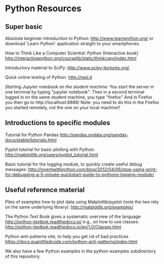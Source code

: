 # Python Resources

## Super basic
Absolute beginner introduction to Python:
http://www.learnpython.org/
or
download 'Learn Python' application straight to your smartphones. 

How to Think Like a Computer Scientist: Python (Interactive book)
http://interactivepython.org/courselib/static/thinkcspy/index.html

Introductory material to SciPy:
http://www.scipy-lectures.org/

Quick online testing of Python.
http://repl.it

*Starting Jupyter notebook on the student machine:*
You start the server in one terminal by typing "jupyter notebook".
Then in a second terminal logged in on the same student machine, you type "firefox"
And in Firefox you then go to http://localhost:8888/
Note: you need to do this in the Firefox you started remotely, not the one on your local machine!!

## Introductions to specific modules
Tutorial for Python Pandas
http://pandas.pydata.org/pandas-docs/stable/tutorials.html

Pyplot tutorial for basic plotting with Python:
http://matplotlib.org/users/pyplot_tutorial.html

Basic tutorial for the logging module, to quickly create useful debug messages:
http://inventwithpython.com/blog/2012/04/06/stop-using-print-for-debugging-a-5-minute-quickstart-guide-to-pythons-logging-module/

## Useful reference material
Piles of examples how to plot data using Matplotlib/pyplot (note the two rely on the same underlying library):
http://matplotlib.org/examples/

The Python Text Book gives a systematic overview of the language
http://python-textbok.readthedocs.io/
e.g., on how to use classes:
http://python-textbok.readthedocs.io/en/1.0/Classes.html

Python anti-patterns site, to help you get rid of bad practices
https://docs.quantifiedcode.com/python-anti-patterns/index.html

We also have a few Python examples in the python-examples subdirectory of this repository.
